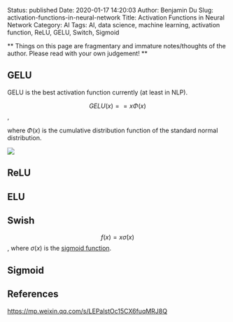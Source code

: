 Status: published
Date: 2020-01-17 14:20:03
Author: Benjamin Du
Slug: activation-functions-in-neural-network
Title: Activation Functions in Neural Network
Category: AI
Tags: AI, data science, machine learning, activation function, ReLU, GELU, Switch, Sigmoid

**
Things on this page are fragmentary and immature notes/thoughts of the author.
Please read with your own judgement!
**

## GELU

GELU is the best activation function currently (at least in NLP).

$$ GELU(x) == x \Phi(x) $$,

where $\Phi(x)$ is the cumulative distribution function of the standard normal distribution.

![](https://mmbiz.qpic.cn/mmbiz_png/KmXPKA19gWibcVsmTEMibWSmOvAkQYXV94vqFIJYiaHkZAQn6UFoChcUicVeZnhGeRsDIiacdQ8PLcxWqib74ibDVXDRw/640?wx_fmt=png&tp=webp&wxfrom=5&wx_lazy=1&wx_co=1)



## ReLU

## ELU

## Swish

$$ f(x) = x \dot \sigma(x) $$,
where $\sigma(x)$ is the 
[sigmoid function](https://en.wikipedia.org/wiki/Sigmoid_function).

## Sigmoid

## References

https://mp.weixin.qq.com/s/LEPalstOc15CX6fuqMRJ8Q
